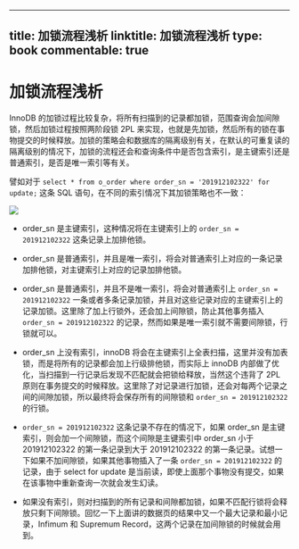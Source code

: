 
---
title: 加锁流程浅析
linktitle: 加锁流程浅析
type: book
commentable: true
---

# 加锁流程浅析

InnoDB 的加锁过程比较复杂，将所有扫描到的记录都加锁，范围查询会加间隙锁，然后加锁过程按照两阶段锁 2PL 来实现，也就是先加锁，然后所有的锁在事物提交的时候释放。加锁的策略会和数据库的隔离级别有关，在默认的可重复读的隔离级别的情况下，加锁的流程还会和查询条件中是否包含索引，是主键索引还是普通索引，是否是唯一索引等有关。

譬如对于 `select * from o_order where order_sn = '201912102322' for update;` 这条 SQL 语句，在不同的索引情况下其加锁策略也不一致：

![](https://i.postimg.cc/HW8Ys7Jm/image.png)

- order_sn 是主键索引，这种情况将在主键索引上的 `order_sn = 201912102322` 这条记录上加排他锁。

- order_sn 是普通索引，并且是唯一索引，将会对普通索引上对应的一条记录加排他锁，对主键索引上对应的记录加排他锁。

- order_sn 是普通索引，并且不是唯一索引，将会对普通索引上 `order_sn = 201912102322` 一条或者多条记录加锁，并且对这些记录对应的主键索引上的记录加锁。这里除了加上行锁外，还会加上间隙锁，防止其他事务插入 `order_sn = 201912102322` 的记录，然而如果是唯一索引就不需要间隙锁，行锁就可以。

- order_sn 上没有索引，innoDB 将会在主键索引上全表扫描，这里并没有加表锁，而是将所有的记录都会加上行级排他锁，而实际上 innoDB 内部做了优化，当扫描到一行记录后发现不匹配就会把锁给释放，当然这个违背了 2PL 原则在事务提交的时候释放。这里除了对记录进行加锁，还会对每两个记录之间的间隙加锁，所以最终将会保存所有的间隙锁和 `order_sn = 201912102322` 的行锁。

- `order_sn = 201912102322` 这条记录不存在的情况下，如果 order_sn 是主键索引，则会加一个间隙锁，而这个间隙是主键索引中 order_sn 小于 201912102322 的第一条记录到大于 201912102322 的第一条记录。试想一下如果不加间隙锁，如果其他事物插入了一条 `order_sn = 201912102322` 的记录，由于 select for update 是当前读，即使上面那个事物没有提交，如果在该事物中重新查询一次就会发生幻读。

- 如果没有索引，则对扫描到的所有记录和间隙都加锁，如果不匹配行锁将会释放只剩下间隙锁。回忆一下上面讲的数据页的结果中又一个最大记录和最小记录，Infimum 和 Supremum Record，这两个记录在加间隙锁的时候就会用到。

    